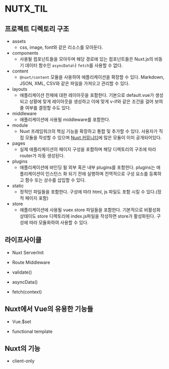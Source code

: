 # NUTX_TIL

## 프로젝트 디렉토리 구조

* assets
  * css, image, font와 같은 리소스를 모아둔다.
* components
  * 사용될 컴포넌트들을 모아두며 해당 경로에 있는 컴포넌트들은 Nuxt.js의 비동기 데이터 함수인  `asyncData`나 `fetch`를 사용할 수 없다.
* content
  * `@nuxt/content` 모듈을 사용하여 애플리케이션을 확장할 수 있다. Markdown, JSON, XML, CSV와 같은 파일을 가져오고 관리할 수 있다.
* layouts
  * 애플리케이션 전체에 대한 레이아웃을 포함한다. 기본으로 default.vue가 생성되고 상황에 맞게 레이아웃을 생성하고 이에 맞게 v-if와 같은 조건을 걸어 보여줄 여부를 결정할 수도 있다.
* middleware
  * 애플리케이션에 사용될 middleware를 포함한다. 
* module
  * Nuxt 프레임워크의 핵심 기능을 확장하고 통합 및 추가할 수 있다. 사용자가 직접 모듈을 작성할 수 있으며 [Nuxt 커뮤니티](https://github.com/nuxt-community/awesome-nuxt)에 많은 모듈이 이미 공개되어있다.
* pages
  * 실제 애플리케이션의 페이지 구성을 포함하며 해당 디렉토리의 구조에 따라 router가 자동 생성된다.
* plugins
  * 애플리케이션에 바인딩 될 외부 혹은 내부 plugins를 포함한다. plugins는 애플리케이션이 인스턴스 화 되기 전에 실행하며 전역적으로 구성 요소를 등록하고 함수 또는 상수를 삽입할 수 있다.
* static
  * 정적인 파일들을 포함한다. 구성에 따라 html, js 파일도 포함 시킬 수 있다.(정적 페이지 포함)
* store
  * 애플리케이션에 사용될 vuex store 파일들을 포함한다. 기본적으로 비활성화 상태이도 store 디렉토리에 index.js파일을 작성하면 store가 활성화된다. 구성에 따라 모듈화하여 사용할 수 있다.



## 라이프사이클

* Nuxt ServerInit

  

* Route Middleware

  

* validate()

  

* asyncData()

  

* fetch(context)

  



## Nuxt에서 Vue의 유용한 기능들

* Vue.$set



* functional template



## Nuxt의 기능

* client-only

  



